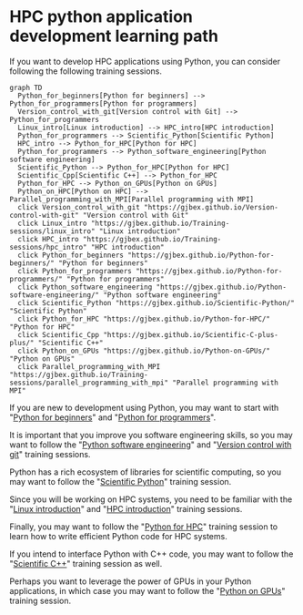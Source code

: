 # HPC python application development learning path

If you want to develop HPC applications using Python, you can consider following the
following training sessions.


```mermaid
graph TD
  Python_for_beginners[Python for beginners] --> Python_for_programmers[Python for programmers]
  Version_control_with_git[Version control with Git] --> Python_for_programmers
  Linux_intro[Linux introduction] --> HPC_intro[HPC introduction]
  Python_for_programmers --> Scientific_Python[Scientific Python]
  HPC_intro --> Python_for_HPC[Python for HPC]
  Python_for_programmers --> Python_software_engineering[Python software engineering]
  Scientific_Python --> Python_for_HPC[Python for HPC]
  Scientific_Cpp[Scientific C++] --> Python_for_HPC
  Python_for_HPC --> Python_on_GPUs[Python on GPUs]
  Python_on_HPC[Python on HPC] --> Parallel_programming_with_MPI[Parallel programming with MPI]
  click Version_control_with_git "https://gjbex.github.io/Version-control-with-git" "Version control with Git"
  click Linux_intro "https://gjbex.github.io/Training-sessions/linux_intro" "Linux introduction"
  click HPC_intro "https://gjbex.github.io/Training-sessions/hpc_intro" "HPC introduction"
  click Python_for_beginners "https://gjbex.github.io/Python-for-beginners/" "Python for beginners"
  click Python_for_programmers "https://gjbex.github.io/Python-for-programmers/" "Python for programmers"
  click Python_software_engineering "https://gjbex.github.io/Python-software-engineering/" "Python software engineering"
  click Scientific_Python "https://gjbex.github.io/Scientific-Python/" "Scientific Python"
  click Python_for_HPC "https://gjbex.github.io/Python-for-HPC/" "Python for HPC"
  click Scientific_Cpp "https://gjbex.github.io/Scientific-C-plus-plus/" "Scientific C++"
  click Python_on_GPUs "https://gjbex.github.io/Python-on-GPUs/" "Python on GPUs"
  click Parallel_programming_with_MPI "https://gjbex.github.io/Training-sessions/parallel_programming_with_mpi" "Parallel programming with MPI"
```

If you are new to development using Python, you may want to start with
"[Python for beginners](https://gjbex.github.io/Python-for-beginners)" and
"[Python for programmers](https://gjbex.github.io/Python-for-programmers)".

It is important that you improve you software engineering skills, so you may want to
follow the "[Python software engineering](https://gjbex.github.io/Python-software-engineering)" and
"[Version control with git](https://gjbex.github.io/Version-control-with-git)" training sessions.

Python has a rich ecosystem of libraries for scientific computing, so you may want to
follow the "[Scientific Python](https://gjbex.github.io/Scientific-Python)" training session.

Since you will be working on HPC systems, you need to be familiar with the
"[Linux introduction](https://gjbex.github.io/Training-sessions/linux_intro)" and
"[HPC introduction](https://gjbex.github.io/Training-sessions/hpc_intro)" training sessions.

Finally, you may want to follow the "[Python for HPC](https://gjbex.github.io/Python-for-HPC)"
training session to learn how to write efficient Python code for HPC systems.

If you intend to interface Python with C++ code, you may want to follow the
"[Scientific C++](https://gjbex.github.io/Scientific-C-plus-plus)" training session as well.

Perhaps you want to leverage the power of GPUs in your Python applications, in which case you
may want to follow the "[Python on GPUs](https://gjbex.github.io/Python-on-GPUs/)" training session.
